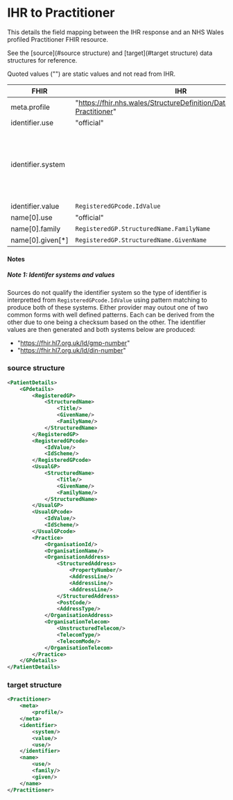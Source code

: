   # IHR to Practitioner

This details the field mapping between the IHR response and an NHS Wales profiled Practitioner FHIR resource. 

  See the [source](#source structure) and [target](#target structure) data structures for reference. 

  Quoted values ("") are static values and not read from IHR.

| FHIR              | IHR                                                          | notes                                               |
| ----------------- | ------------------------------------------------------------ | --------------------------------------------------- |
| meta.profile      | "https://fhir.nhs.wales/StructureDefinition/DataStandardsWales-Practitioner" |                                                     |
| identifier.use    | "official"                                                   |                                                     |
| identifier.system |                                                              | see [note 1](#Note 1: identifer systems and values) |
| identifier.value  | ``RegisteredGPcode.IdValue``                                 |                                                     |
| name[0].use       | "official"                                                   |                                                     |
| name[0].family    | ``RegisteredGP.StructuredName.FamilyName``                   |                                                     |
| name[0].given[*]  | ``RegisteredGP.StructuredName.GivenName``                    |                                                     |



#### Notes

##### Note 1: Identifer systems and values

Sources do not qualify the identifier system so the type of identifier is interpretted from ``RegisteredGPcode.IdValue`` using pattern matching to produce both of these systems. Either provider may outout one of two common forms with well defined patterns. Each can be derived from the other due to one being a checksum based on the other. The identifier values are then generated and both systems below are produced:

* "https://fhir.hl7.org.uk/Id/gmp-number"
* "https://fhir.hl7.org.uk/Id/din-number"

  



### source structure

```xml
<PatientDetails>
    <GPdetails>
        <RegisteredGP>
            <StructuredName>
                <Title/>
                <GivenName/>
                <FamilyName/>
            </StructuredName>
        </RegisteredGP>
        <RegisteredGPcode>
            <IdValue/>
            <IdScheme/>
        </RegisteredGPcode>
        <UsualGP>
            <StructuredName>
                <Title/>
                <GivenName/>
                <FamilyName/>
            </StructuredName>
        </UsualGP>
        <UsualGPcode>
            <IdValue/>
            <IdScheme/>
        </UsualGPcode>
        <Practice>
            <OrganisationId/>
            <OrganisationName/>
            <OrganisationAddress>
                <StructuredAddress>
                    <PropertyNumber/>
                    <AddressLine/>
                    <AddressLine/>
                    <AddressLine/>
                </StructuredAddress>
                <PostCode/>
                <AddressType/>
            </OrganisationAddress>
            <OrganisationTelecom>
                <UnstructuredTelecom/>
                <TelecomType/>
                <TelecomMode/>
            </OrganisationTelecom>                        
        </Practice>
    </GPdetails>
</PatientDetails>
```

### target structure

```xml
<Practitioner>
    <meta>
        <profile/>
    </meta>
	<identifier>
        <system/>
        <value/>
        <use/>
    </identifier>
    <name>
        <use/>
        <family/>
        <given/>
    </name>
</Practitioner>
```





